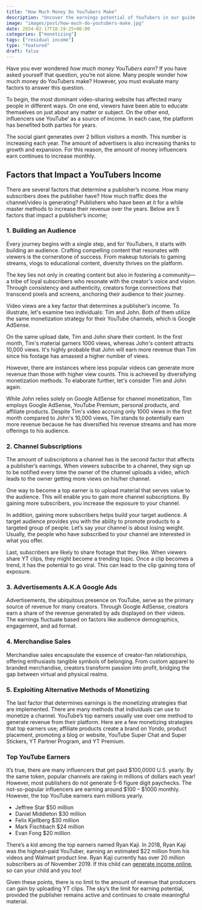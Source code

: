 ```yaml
---
title: "How Much Money Do YouTubers Make"
description: "Uncover the earnings potential of YouTubers in our guide. Learn about ad revenue, sponsorships, and strategies for maximizing income on the platform."
image: "images/post/how-much-do-youtubers-make.jpg"
date: 2024-02-17T18:19:25+06:00
categories: ["monetizing"]
tags: ["residual income"]
type: "featured"
draft: false
---
```


Have you ever wondered _how much money YouTubers earn_? If you have asked yourself that question, you’re not alone. Many people wonder how much money do YouTubers make? However, you must evaluate many factors to answer this question.

To begin, the most dominant video-sharing website has affected many people in different ways. On one end, viewers have been able to educate themselves on just about any matter or subject. On the other end, influencers use YouTube’ as a source of income. In each case, the platform has benefited both parties for years.

The social giant generates over 2 billion visitors a month. This number is increasing each year. The amount of advertisers is also increasing thanks to growth and expansion. For this reason, the amount of money influencers earn continues to increase monthly.

## Factors that Impact a YouTubers Income

There are several factors that determine a publisher’s income. How many subscribers does the publisher have? How much traffic does the channel/video is generating? Publishers who have been at it for a while master methods to increase their revenue over the years. Below are 5 factors that impact a publisher’s income;

### 1. Building an Audience

Every journey begins with a single step, and for YouTubers, it starts with building an audience. Crafting compelling content that resonates with viewers is the cornerstone of success. From makeup tutorials to gaming streams, vlogs to educational content, diversity thrives on the platform.

The key lies not only in creating content but also in fostering a community—a tribe of loyal subscribers who resonate with the creator's voice and vision. Through consistency and authenticity, creators forge connections that transcend pixels and screens, anchoring their audience to their journey.

Video views are a key factor that determines a publisher’s income. To illustrate, let's examine two individuals: Tim and John. Both of them utilize the same monetization strategy for their YouTube channels, which is Google AdSense.

On the same upload date, Tim and John share their content. In the first month, Tim's material garners 1000 views, whereas John's content attracts 10,000 views. It's highly probable that John will earn more revenue than Tim since his footage has amassed a higher number of views.

However, there are instances where less popular videos can generate more revenue than those with higher view counts. This is achieved by diversifying monetization methods. To elaborate further, let's consider Tim and John again.

While John relies solely on Google AdSense for channel monetization, Tim employs Google AdSense, YouTube Premium, personal products, and affiliate products. Despite Tim's video accruing only 1000 views in the first month compared to John's 10,000 views, Tim stands to potentially earn more revenue because he has diversified his revenue streams and has more offerings to his audience.

### 2. Channel Subscriptions

The amount of subscriptions a channel has is the second factor that affects a publisher’s earnings. When viewers subscribe to a channel, they sign up to be notified every time the owner of the channel uploads a video, which leads to the owner getting more views on his/her channel.

One way to become a top earner is to upload material that serves value to the audience. This will enable you to gain more channel subscriptions. By gaining more subscribers, you increase the exposure to your channel.

In addition, gaining more subscribers helps build your target audience. A target audience provides you with the ability to promote products to a targeted group of people. Let’s say your channel is about losing weight. Usually, the people who have subscribed to your channel are interested in what you offer.

Last, subscribers are likely to share footage that they like. When viewers share YT clips, they might become a trending topic. Once a clip becomes a trend, it has the potential to go viral. This can lead to the clip gaining tons of exposure.

### 3. Advertisements A.K.A Google Ads

Advertisements, the ubiquitous presence on YouTube, serve as the primary source of revenue for many creators. Through Google AdSense, creators earn a share of the revenue generated by ads displayed on their videos. The earnings fluctuate based on factors like audience demographics, engagement, and ad format.

### 4. Merchandise Sales

Merchandise sales encapsulate the essence of creator-fan relationships, offering enthusiasts tangible symbols of belonging. From custom apparel to branded merchandise, creators transform passion into profit, bridging the gap between virtual and physical realms.

### 5. Exploiting Alternative Methods of Monetizing

The last factor that determines earnings is the monetizing strategies that are implemented. There are many methods that individuals can use to monetize a channel. YouTube’s top earners usually use over one method to generate revenue from their platform. Here are a few monetizing strategies that top earners use; affiliate products create a brand on Yondo, product placement, promoting a blog or website, YouTube Super Chat and Super Stickers, YT Partner Program, and YT Premium.

### Top YouTube Earners

It’s true, there are many influencers that get paid $100,0000 U.S. yearly. By the same token, popular channels are raking in millions of dollars each year! However, most publishers do not generate 5-6 figure digit paychecks. The not-so-popular influencers are earning around $100 – $1000 monthly. However, the top YouTube earners earn millions yearly.

-   Jeffree Star $50 million
-   Daniel Middleton $30 million
-   Felix Kjellberg $30 million
-   Mark Fischbach $24 million
-   Evan Fong $20 million

There’s a kid among the top earners named Ryan Kaji. In 2018, Ryan Kaji was the highest-paid YouTuber, earning an estimated $22 million from his videos and Walmart product line. Ryan Kaji currently has over 20 million subscribers as of November 2019. If this child can [generate income online](/blog/ways-to-make-money-online), so can your child and you too!

Given these points, there is no limit to the amount of revenue that producers can gain by uploading YT clips. The sky’s the limit for earning potential, provided the publisher remains active and continues to create meaningful material.
